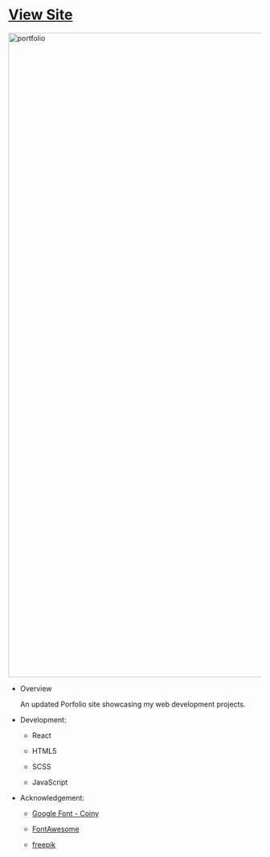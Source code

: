  <!--rrcnlas 
	 portfolio - README.md - 05142019
-->

# **[View Site](https://rrcanlas.github.io/Portfolio/)** #

<img width="1280" alt="portfolio" src="https://user-images.githubusercontent.com/22067947/57728212-362aac80-7648-11e9-9286-f56a8ed82c8a.png">

* Overview 

   An updated Porfolio site showcasing my web development projects. 

 * Development:

    - React

    - HTML5

   	- SCSS

   	- JavaScript

 * Acknowledgement:

 	- [Google Font - Coiny](href="https://fonts.google.com/specimen/Coiny)

   	- [FontAwesome](https://fontawesome.com/?from=io) 

   	- [freepik](https://www.freepik.com/)